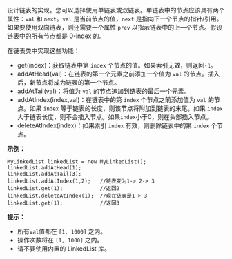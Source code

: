 设计链表的实现。您可以选择使用单链表或双链表。单链表中的节点应该具有两个属性：`val` 和 `next`。`val` 是当前节点的值，`next`
是指向下一个节点的指针/引用。如果要使用双向链表，则还需要一个属性 `prev` 以指示链表中的上一个节点。假设链表中的所有节点都是 0-index 的。

在链表类中实现这些功能：

  * get(index)：获取链表中第 `index` 个节点的值。如果索引无效，则返回`-1`。
  * addAtHead(val)：在链表的第一个元素之前添加一个值为 `val` 的节点。插入后，新节点将成为链表的第一个节点。
  * addAtTail(val)：将值为 `val` 的节点追加到链表的最后一个元素。
  * addAtIndex(index,val)：在链表中的第 `index` 个节点之前添加值为 `val`  的节点。如果 `index` 等于链表的长度，则该节点将附加到链表的末尾。如果 `index` 大于链表长度，则不会插入节点。如果`index`小于0，则在头部插入节点。
  * deleteAtIndex(index)：如果索引 `index` 有效，则删除链表中的第 `index` 个节点。



**示例：**

    
    
    MyLinkedList linkedList = new MyLinkedList();
    linkedList.addAtHead(1);
    linkedList.addAtTail(3);
    linkedList.addAtIndex(1,2);   //链表变为1-> 2-> 3
    linkedList.get(1);            //返回2
    linkedList.deleteAtIndex(1);  //现在链表是1-> 3
    linkedList.get(1);            //返回3
    



**提示：**

  * 所有`val`值都在 `[1, 1000]` 之内。
  * 操作次数将在  `[1, 1000]` 之内。
  * 请不要使用内置的 LinkedList 库。

